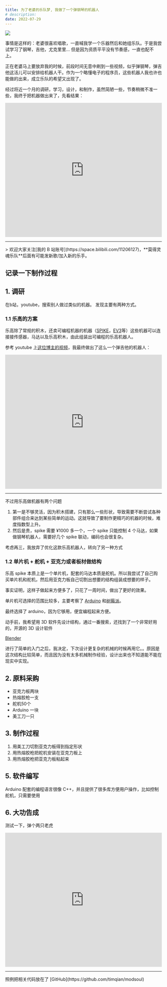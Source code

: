```yaml
---
title: 为了老婆的乐队梦, 我做了一个弹钢琴的机器人
# description:
date: 2022-07-29
---
```


![](https://i.v2ex.co/3SAa692h.jpeg)

事情是这样的：老婆很喜欢唱歌，一直喊我学一个乐器然后和她组乐队。于是我尝试学习了钢琴，吉他，尤克里里… 但是因为资质平平没有节奏感，一直也配不上。

正在老婆马上要放弃我的时候，前段时间无意中刷到一些视频，似乎弹钢琴，弹吉他这活儿可以安排给机器人干。作为一个略懂电子的程序员，这些机器人我也许也能做的出来，成立乐队的希望又出现了。

经过将近一个月的调研，学习，设计，和制作，虽然简陋一些，节奏稍微不准一些，我终于把机器做出来了，先看结果：

<iframe 
  style="width: 640px; height: 430px; max-width: 100%"
  src="https://player.bilibili.com/player.html?aid=428990101&bvid=BV1nG411h7pE&cid=787586760&page=1" scrolling="no" border="0" frameborder="no" framespacing="0" allowfullscreen="true"> 
</iframe>

<hr/>
> 欢迎大家关注[我的 B 站账号](https://space.bilibili.com/11206127)，**莫得灵魂乐队**后面有可能发新歌/加入新的乐手。


## 记录一下制作过程

## 1. 调研

在b站，youtube，搜索别人做过类似的机器。 发现主要有两种方式。

### 1.1 乐高的方案

乐高除了常规的积木，还卖可编程机器的机器（[SPIKE](https://legoeducation.cn/zh-cn/products/lego-education-spike-prime-/45678#spike-prime%E7%A7%91%E5%88%9B%E5%A5%97%E8%A3%85)，[EV3](https://zh.wikipedia.org/zh-sg/%E6%A8%82%E9%AB%98Mindstorms_EV3)等）这些机器可以连接接传感器，马达以及乐高积木，由此组装出可编程的乐高机器人。

参考 youtube 上[这位博主的视频](https://www.youtube.com/watch?v=cXgB3lIvPHI)，我最终做出了这么一个弹吉他的机器人：

<iframe 
  style="width: 640px; height: 430px; max-width: 100%"
  src="https://player.bilibili.com/player.html?aid=686382957&bvid=BV1AU4y1v7Cz&cid=786446104&page=1" scrolling="no" border="0" frameborder="no" framespacing="0" allowfullscreen="true"> 
</iframe>

---

不过用乐高做机器有两个问题

1. 第一是不够灵活，因为积木搭建，只有那么一些形状，导致需要不断尝试各种部件组合来达到某些简单的运动。这就导致了要制作更精巧的机器的时候，难度指数型上升。
2. 然后是贵，spike 需要 ¥1000 多一个，一个 spike 只能控制 4 个马达，如果做钢琴机器人，需要好几个 spike 联动，编码也会很复杂。

考虑再三，我放弃了优化这款乐高机器人，转向了另一种方式

### 1.2 单片机 + 舵机 + 亚克力或者板材做结构

乐高 spike 本质上是一个单片机，配套的马达本质是舵机。所以我尝试了自己购买单片机和舵机，然后用亚克力板自己切割出想要的结构组装成想要的样子。

事实证明，这样子做起来方便多了，只花了一周时间，做出了更好的效果。

单片机可选择的范围比较多，主要考察了 [Arduino](https://www.arduino.cc/) 和[树莓派](https://www.raspberrypi.com/)。

最终选择了 arduino，因为它够用，便宜编程起来方便。

动手前，我希望用 3D 软件先设计结构，通过一番搜索，还找到了一个非常好用的，开源的 3D 设计软件

[Blender](https://github.com/blender/blender)

进行了简单的入门之后，我决定，下次设计更复杂的机械的时候再用它。。原因是这次结构比较简单，而且因为没有太多机械制作经验，设计出来也不知道能不能在现实中实现。

## 2. 原料采购

- 亚克力板两块
- 热熔胶枪一支
- 舵机50个
- Arduino 一块
- 美工刀一只

## 3. 制作过程

1. 用美工刀切割亚克力板得到指定形状
2. 用热熔胶枪把舵机安装在亚克力板上
3. 用热熔胶枪把亚克力板粘起来

## 5. 软件编写

Arduino 配套的编程语言很像 C++，并且提供了很多库方便用户操作，比如控制舵机，只需要使用

## 6. 大功告成

测试一下，弹个两只老虎

<iframe 
  style="width: 640px; height: 430px; max-width: 100%"
  src="https://player.bilibili.com/player.html?aid=428963168&bvid=BV1VG411h7BH&cid=787590517&page=1" scrolling="no" border="0" frameborder="no" framespacing="0" allowfullscreen="true"> 
</iframe>

<hr/>
照例把相关代码放在了 [GitHub](https://github.com/timqian/modsoul)


